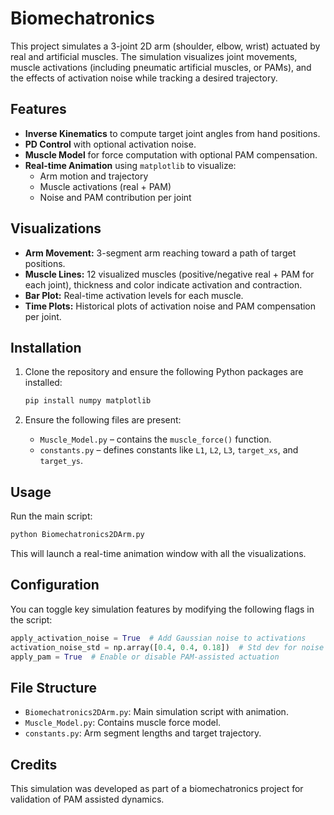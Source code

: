 # Biomechatronics

This project simulates a 3-joint 2D arm (shoulder, elbow, wrist) actuated by real and artificial muscles. The simulation visualizes joint movements, muscle activations (including pneumatic artificial muscles, or PAMs), and the effects of activation noise while tracking a desired trajectory.

## Features

- **Inverse Kinematics** to compute target joint angles from hand positions.
- **PD Control** with optional activation noise.
- **Muscle Model** for force computation with optional PAM compensation.
- **Real-time Animation** using `matplotlib` to visualize:
  - Arm motion and trajectory
  - Muscle activations (real + PAM)
  - Noise and PAM contribution per joint

## Visualizations

- **Arm Movement:** 3-segment arm reaching toward a path of target positions.
- **Muscle Lines:** 12 visualized muscles (positive/negative real + PAM for each joint), thickness and color indicate activation and contraction.
- **Bar Plot:** Real-time activation levels for each muscle.
- **Time Plots:** Historical plots of activation noise and PAM compensation per joint.

## Installation

1. Clone the repository and ensure the following Python packages are installed:

    ```bash
    pip install numpy matplotlib
    ```

2. Ensure the following files are present:
   - `Muscle_Model.py` – contains the `muscle_force()` function.
   - `constants.py` – defines constants like `L1`, `L2`, `L3`, `target_xs`, and `target_ys`.

## Usage

Run the main script:

```bash
python Biomechatronics2DArm.py
```

This will launch a real-time animation window with all the visualizations.

## Configuration

You can toggle key simulation features by modifying the following flags in the script:

```python
apply_activation_noise = True  # Add Gaussian noise to activations
activation_noise_std = np.array([0.4, 0.4, 0.18])  # Std dev for noise per joint
apply_pam = True  # Enable or disable PAM-assisted actuation
```

## File Structure

- `Biomechatronics2DArm.py`: Main simulation script with animation.
- `Muscle_Model.py`: Contains muscle force model.
- `constants.py`: Arm segment lengths and target trajectory.

## Credits

This simulation was developed as part of a biomechatronics project for validation of PAM assisted dynamics.
